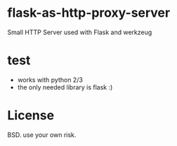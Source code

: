 flask-as-http-proxy-server
==========================

Small HTTP Server used with Flask and werkzeug

test
=======

* works with python 2/3
* the only needed library is flask :)

License
=======
BSD. use your own risk.
